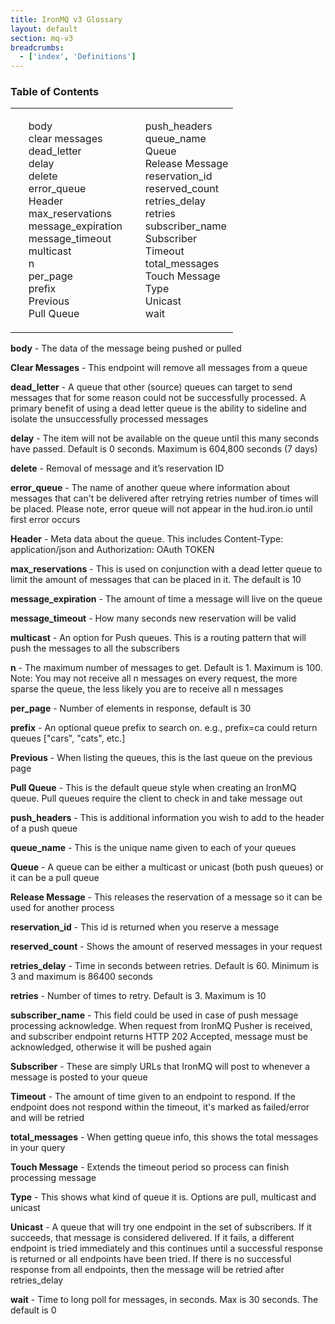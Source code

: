 ```yaml
---
title: IronMQ v3 Glossary
layout: default
section: mq-v3
breadcrumbs:
  - ['index', 'Definitions']
---
```


<section id="toc">
  <h3>Table of Contents</h3>
<table>
<tbody>
      <tr>
            <td>
      <ul>
        <li><a href="#body">body</a></li>
        <li><a href="#clear">clear messages</a></li>
        <li><a href="#dead_letter">dead_letter</a></li>
        <li><a href="#delay">delay</a></li>
        <li><a href="#delete">delete</a></li>
        <li><a href="#error_queue">error_queue</a></li>
        <li><a href="#header">Header</a></li>
        <li><a href="#max_reservations">max_reservations</a></li>
        <li><a href="#message_expiration">message_expiration</a></li>
        <li><a href="#message_timeout">message_timeout</a></li>
        <li><a href="#multicast">multicast</a></li>
        <li><a href="#n">n</a></li>
        <li><a href="#per_page">per_page</a></li>
        <li><a href="#prefix">prefix</a></li>
        <li><a href="#previous">Previous</a></li>
        <li><a href="#pull">Pull Queue</a></li>
      </ul>
    </td>
            <td>
    <ul>
      <li><a href="#push_headers">push_headers</a></li>
      <li><a href="#queue_name">queue_name</a></li>
      <li><a href="#queue">Queue</a></li>
      <li><a href="#release">Release Message</a></li>
      <li><a href="#reservation_id">reservation_id</a></li>
      <li><a href="#reserved_count">reserved_count</a></li>
      <li><a href="#retries_delay">retries_delay</a></li>
      <li><a href="#retries">retries</a></li>
      <li><a href="#subscriber_name">subscriber_name</a></li>
      <li><a href="#subscriber">Subscriber</a></li>
      <li><a href="#timeout">Timeout</a></li>
      <li><a href="#total_messages">total_messages</a></li>
      <li><a href="#touch">Touch Message</a></li>
      <li><a href="#type">Type</a></li>
      <li><a href="#unicast">Unicast</a></li>
      <li><a href="#wait">wait</a></li>
    </ul>
    </td>
      </tr>
</tbody>
</table>
</section>



<p id="body"><b>body</b> - The data of the message being pushed or pulled</p>

<p id="clear"><b>Clear Messages</b> - This endpoint will remove all messages from a queue

<p id="dead_letter"><b>dead_letter</b> - A queue that other (source) queues can target to send messages that for some reason could not be successfully processed. A primary benefit of using a dead letter queue is the ability to sideline and isolate the unsuccessfully processed messages

<p id="delay"><b>delay</b> - The item will not be available on the queue until this many seconds have passed. Default is 0 seconds. Maximum is 604,800 seconds (7 days)

<p id="delete"><b>delete</b> - Removal of message and it’s reservation ID

<p id="error_queue"><b>error_queue</b> - The name of another queue where information about messages that can't be delivered after retrying retries number of times will be placed. Please note, error queue will not appear in the hud.iron.io until first error occurs

<p id="header"><b>Header</b> - Meta data about the queue. This includes Content-Type: application/json and Authorization: OAuth TOKEN

<p id="max_reservations"><b>max_reservations</b> - This is used on conjunction with a dead letter queue to limit the amount of messages that can be placed in it. The default is 10

<p id="message_expiration"><b>message_expiration</b> - The amount of time a message will live on the queue

<p id="message_timeout"><b>message_timeout</b> - How many seconds new reservation will be valid

<p id="multicast"><b>multicast</b> - An option for Push queues. This is a routing pattern that will push the messages to all the subscribers

<p id="n"><b>n</b> - The maximum number of messages to get. Default is 1. Maximum is 100. Note: You may not receive all n messages on every request, the more sparse the queue, the less likely you are to receive all n messages

<p id="per_page"><b>per_page</b> - Number of elements in response, default is 30

<p id="prefix"><b>prefix</b> - An optional queue prefix to search on. e.g., prefix=ca could return queues ["cars", "cats", etc.]

<p id="previous"><b>Previous</b> - When listing the queues, this is the last queue on the previous page

<p id="pull"><b>Pull Queue</b> - This is the default queue style when creating an IronMQ queue. Pull queues require the client to check in and take message out

<p id="push_headers"><b>push_headers</b> - This is additional information you wish to add to the header of a push queue

<p id="queue_name"><b>queue_name</b> - This is the unique name given to each of your queues

<p id="queue"><b>Queue</b> - A queue can be either a multicast or unicast (both push queues) or it can be a pull queue

<p id="release"><b>Release Message</b> - This releases the reservation of a message so it can be used for another process

<p id="reservation_id"><b>reservation_id</b> - This id is returned when you reserve a message

<p id="reserved_count"><b>reserved_count</b> - Shows the amount of reserved messages in your request

<p id="retries_delay"><b>retries_delay</b> - Time in seconds between retries. Default is 60. Minimum is 3 and maximum is 86400 seconds

<p id="retries"><b>retries</b> - Number of times to retry. Default is 3. Maximum is 10

<p id="subscriber_name"><b>subscriber_name</b> - This field could be used in case of push message processing acknowledge. When request from IronMQ Pusher is received, and subscriber endpoint returns HTTP 202 Accepted, message must be acknowledged, otherwise it will be pushed again

<p id="subscriber"><b>Subscriber</b> - These are simply URLs that IronMQ will post to whenever a message is posted to your queue

<p id="timeout"><b>Timeout</b> - The amount of time given to an endpoint to respond. If the endpoint does not respond within the timeout, it's marked as failed/error and will be retried

<p id="total_messages"><b>total_messages</b> - When getting queue info, this shows the total messages in your query

<p id="touch"><b>Touch Message</b> - Extends the timeout period so process can finish processing message

<p id="type"><b>Type</b> - This shows what kind of queue it is. Options are pull, multicast and unicast

<p id="unicast"><b>Unicast</b> - A queue that will try one endpoint in the set of subscribers. If it succeeds, that message is considered delivered. If it fails, a different endpoint is tried immediately and this continues until a successful response is returned or all endpoints have been tried. If there is no successful response from all endpoints, then the message will be retried after retries_delay

<p id="wait"><b>wait</b> - Time to long poll for messages, in seconds. Max is 30 seconds. The default is 0
